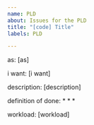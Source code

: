 ```yaml
---
name: PLD
about: Issues for the PLD
title: "[code] Title"
labels: PLD

---
```


as:
[as]

i want:
[i want]

description:
[description]

definition of done:
*
*
*

workload: [workload]
